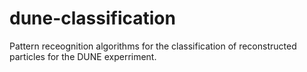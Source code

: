 # dune-classification
Pattern receognition algorithms for the classification of reconstructed particles for the DUNE experriment.
